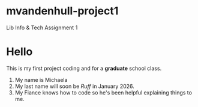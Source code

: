 # mvandenhull-project1
Lib Info &amp; Tech Assignment 1

# Hello
This is my first project coding and for a **graduate** school class. 
1. My name is Michaela
2. My last name will soon be *Ruff* in January 2026.
3. My Fiance knows how to code so he's been helpful explaining things to me. 
